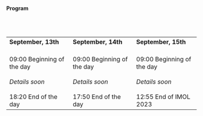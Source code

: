 ---
---

<br>

#### Program

<br>
<br>


<table class="row">
  <tr>
    <td class="column" style="font-weight:bold">
        September, 13th
    </td>
    <td class="column" style="font-weight:bold">
        September, 14th
    </td>
    <td class="column" style="font-weight:bold">
        September, 15th
    </td>
  </tr>
  <tr>
    <td class="column" style="vertical-align:top">
        <br>
        09:00	Beginning of the day<br>
        <br>
        <i>Details soon</i><br>
        <br>
        18:20	End of the day<br>
    </td>
    <td class="column" style="vertical-align:top">
        <br>
        09:00	Beginning of the day<br>
        <br>
        <i>Details soon</i><br>
        <br>
        17:50	End of the day<br>
    </td>
    <td class="column" style="vertical-align:top">
        <br>
        09:00	Beginning of the day<br>
        <br>
        <i>Details soon</i><br>
        <br>
        12:55	End of IMOL 2023<br>
    </td>
  </tr>
</table>



<br>
<br>


